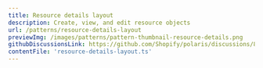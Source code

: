 ```yaml
---
title: Resource details layout
description: Create, view, and edit resource objects
url: /patterns/resource-details-layout
previewImg: /images/patterns/pattern-thumbnail-resource-details.png
githubDiscussionsLink: https://github.com/Shopify/polaris/discussions/8216
contentFile: 'resource-details-layout.ts'
---
```


